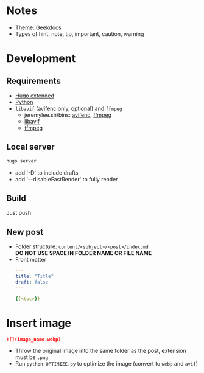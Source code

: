 # Notes
- Theme: [Geekdocs](https://geekdocs.de/)
- Types of hint: note, tip, important, caution, warning

# Development
## Requirements
- [Hugo extended](https://github.com/gohugoio/hugo/releases)
- [Python](https://www.python.org/downloads/)
- `libavif` (avifenc only, optional) and `ffmpeg`
  - jeremylee.sh/bins: [avifenc](https://jeremylee.sh/bins/avif.7z), [ffmpeg](https://jeremylee.sh/bins/ffmpeg.7z)
  - [libavif](https://github.com/AOMediaCodec/libavif)
  - [ffmpeg](https://ffmpeg.org/download.html)
## Local server
```bash
hugo server
```
- add '-D' to include drafts
- add '--disableFastRender' to fully render

## Build
Just push

## New post
- Folder structure: `content/<subject>/<post>/index.md`\
**DO NOT USE SPACE IN FOLDER NAME OR FILE NAME**
- Front matter
  ```yaml
  ---
  title: "Title"
  draft: false
  ---

  {{<toc>}}
  ```

# Insert image
```markdown
![](image_name.webp)
```
- Throw the original image into the same folder as the post, extension must be `.png`
- Run `python OPTIMIZE.py` to optimize the image (convert to `webp` and `avif`)